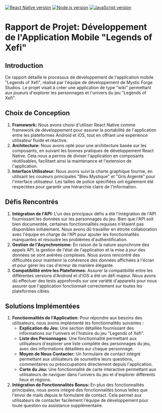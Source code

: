 [![React Native version](https://img.shields.io/badge/React%20Native-0.64.3-blue)](https://facebook.github.io/react-native/) [![Node.js version](https://img.shields.io/badge/Node.js-16.14.0-green)](https://nodejs.org/) [![JavaScript version](https://img.shields.io/badge/JavaScript-ES6-yellow)](https://developer.mozilla.org/en-US/docs/Web/JavaScript)
# Rapport de Projet: Développement de l'Application Mobile "Legends of Xefi"

## Introduction
Ce rapport détaille le processus de développement de l'application mobile "Legends of Xefi", réalisé par l'équipe de développement de Mystic Forge Studios. Le projet visait à créer une application de type "wiki" permettant aux joueurs d'explorer les personnages et l'univers du jeu "Legends of Xefi".

## Choix de Conception
1. **Framework:** Nous avons choisi d'utiliser React Native comme framework de développement pour assurer la portabilité de l'application entre les plateformes Android et iOS, tout en offrant une expérience utilisateur fluide et réactive.
2. **Architecture:** Nous avons opté pour une architecture basée sur les composants, en suivant les bonnes pratiques de développement React Native. Cela nous a permis de diviser l'application en composants réutilisables, facilitant ainsi la maintenance et l'extension de l'application.
3. **Interface Utilisateur:** Nous avons suivi la charte graphique fournie, en utilisant les couleurs principales "Bleu Mystique" et "Gris Argenté" pour l'interface utilisateur. Les tailles de police spécifiées ont également été respectées pour garantir une hiérarchie claire de l'information.

## Défis Rencontrés
1. **Intégration de l'API:** L'un des principaux défis a été l'intégration de l'API fournissant les données sur les personnages du jeu. Bien que l'API soit bien documentée, certaines fonctionnalités requises n'étaient pas disponibles initialement. Nous avons dû travailler en étroite collaboration avec l'équipe en charge de l'API pour ajouter les fonctionnalités manquantes et résoudre les problèmes d'authentification.
2. **Gestion de l'Asynchronisme:** En raison de la nature asynchrone des appels API, la gestion de l'état de l'application et la mise à jour des données se sont avérées complexes. Nous avons rencontré des difficultés pour maintenir la cohérence des données affichées à l'écran et pour gérer les cas d'erreur de manière élégante.
3. **Compatibilité entre les Plateformes:** Assurer la compatibilité entre les différentes versions d'Android et d'iOS a été un défi majeur. Nous avons dû effectuer des tests approfondis sur une variété d'appareils pour nous assurer que l'application fonctionnait correctement sur toutes les plateformes cibles.

## Solutions Implémentées
1. **Fonctionnalités de l'Application:** Pour répondre aux besoins des utilisateurs, nous avons implémenté les fonctionnalités suivantes :
   - **Explication du Jeu:** Une section détaillée fournissant des informations sur l'univers et l'histoire du jeu "Legends of Xefi".
   - **Liste des Personnages:** Une fonctionnalité permettant aux utilisateurs d'explorer une liste complète des personnages du jeu, avec des informations détaillées sur chaque personnage.
   - **Moyen de Nous Contacter:** Un formulaire de contact intégré permettant aux utilisateurs de soumettre leurs questions, commentaires ou préoccupations directement depuis l'application.
   - **Carte du Jeu:** Une fonctionnalité de carte interactive permettant aux utilisateurs de naviguer dans l'univers du jeu et d'explorer différents lieux et régions.
2. **Intégration de Fonctionnalités Bonus:** En plus des fonctionnalités principales, nous avons intégré des fonctionnalités bonus telles que l'envoi de mails depuis le formulaire de contact. Cela permet aux utilisateurs de contacter facilement l'équipe de développement pour toute question ou assistance supplémentaire.
